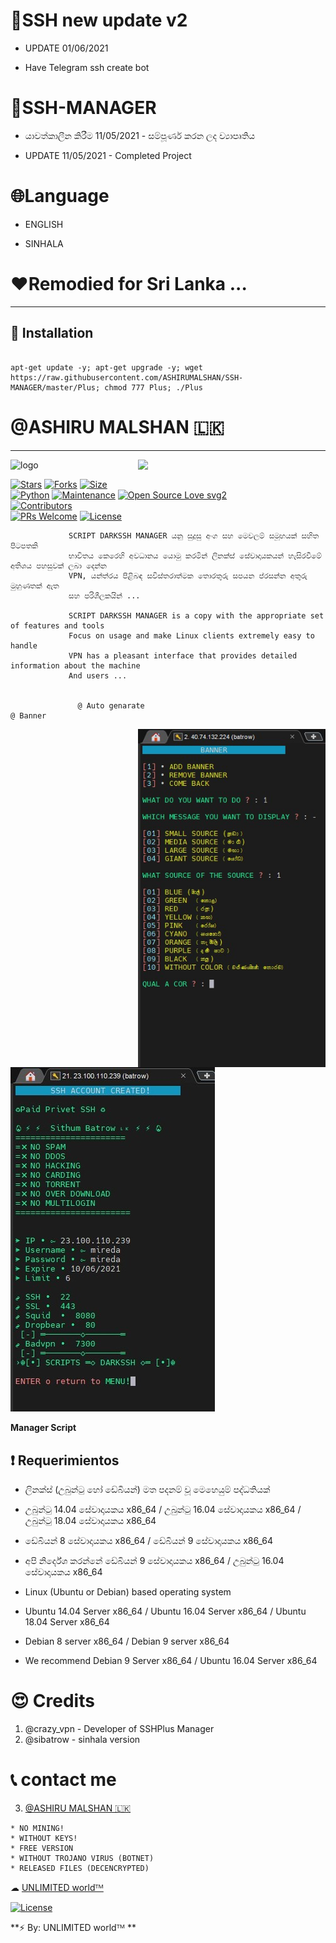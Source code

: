# 📌SSH new update v2

* UPDATE 01/06/2021

*  Have Telegram ssh create bot

# 📌SSH-MANAGER

* යාවත්කාලීන කිරීම 11/05/2021 - සම්පූර්ණ කරන ලද ව්‍යාපෘතිය

* UPDATE 11/05/2021 - Completed Project

# 🌐Language

* ENGLISH
 
* SINHALA

# ❤️Remodied for Sri Lanka ...

-------------------------------------------------------------------------------


## :book: Installation
```

apt-get update -y; apt-get upgrade -y; wget https://raw.githubusercontent.com/ASHIRUMALSHAN/SSH-MANAGER/master/Plus; chmod 777 Plus; ./Plus

```

# @ASHIRU MALSHAN 🇱🇰 

-------------------------------------------------------------------------------

<img align="right" src="https://github.com/AAHIRUMALSHAN/SSH-MANAGER/blob/main/image/ssh bot.jpg" width='300'/>

![logo](https://github.com/AAHIRUMALSHAN/SSH-MANAGER/blob/main/image/DARKSSH.jpg)

[![Stars](https://img.shields.io/github/stars/ASHIRUMALSHAN/SSH-MANAGER?style=flat-square&color=yellow)](https://github.com/ASHIRUMALSHAN/SSH-MANAGER/stargazers)
[![Forks](https://img.shields.io/github/forks/ASHIRUMALSHAN/SSH-MANAGER?style=flat-square&color=orange)](https://github.com/ASHIRUMALSHAN/SSH-MANAGER/fork)
[![Size](https://img.shields.io/github/repo-size/ASHIRUMALSHAN/SSH-MANAGER?style=flat-square&color=green)](https://github.com/AAHIRUMALSHAN/SSH-MANAGER/)   
[![Python](https://img.shields.io/badge/Python-v3.9-blue)](https://www.python.org/)
[![Maintenance](https://img.shields.io/badge/Maintained%3F-yes-green.svg)](https://github.com/sbatrow/DARKSSH-MANAGER/graphs/commit-activity)
[![Open Source Love svg2](https://badges.frapsoft.com/os/v2/open-source.svg?v=103)](https://github.com/sbatrow/DARKSSH-MANAGER)   
[![Contributors](https://img.shields.io/github/contributors/TeamUltroid/Ultroid?style=flat-square&color=green)](https://github.com/ASHIRUMALSHAN/SSH-MANAGER/graphs/contributors)        
[![PRs Welcome](https://img.shields.io/badge/PRs-welcome-brightgreen.svg?style=flat-square)](https://makeapullrequest.com)
[![License](https://img.shields.io/badge/License-GPL-blue)](https://github.com/sbatrow/DARKSSH-MANAGER/blob/main/LICENSE)




                 SCRIPT DARKSSH MANAGER යනු සුදුසු අංග සහ මෙවලම් සමූහයක් සහිත පිටපතකි
                 භාවිතය කෙරෙහි අවධානය යොමු කරමින් ලිනක්ස් සේවාදායකයන් හැසිරවීමේ අතිශය පහසුවක් ලබා දෙන්න
                 VPN, යන්ත්රය පිළිබඳ සවිස්තරාත්මක තොරතුරු සපයන ප්රසන්න අතුරු මුහුණතක් ඇත
                 සහ පරිශීලකයින් ...
                 
                 SCRIPT DARKSSH MANAGER is a copy with the appropriate set of features and tools
                 Focus on usage and make Linux clients extremely easy to handle
                 VPN has a pleasant interface that provides detailed information about the machine               
                 And users ...
                 
                                                          
                   @ Auto genarate                                                                                  @ Banner
<img align="right" src="https://github.com/ASHIRUMALSHAN/SSH-MANAGER/blob/main/image/banner.jpg" width='300'/>
  
![logo](https://github.com/ASHIRUMALSHAN/SSH-MANAGER/blob/main/image/outo.jpg)                 
         
**Manager Script**

## :heavy_exclamation_mark: Requerimientos

* ලිනක්ස් (උබුන්ටු හෝ ඩේබියන්) මත පදනම් වූ මෙහෙයුම් පද්ධතියක්
* උබුන්ටු 14.04 සේවාදායකය x86_64 / උබුන්ටු 16.04 සේවාදායකය x86_64 / උබුන්ටු 18.04 සේවාදායකය x86_64
* ඩේබියන් 8 සේවාදායකය x86_64 / ඩේබියන් 9 සේවාදායකය x86_64
* අපි නිර්දේශ කරන්නේ ඩේබියන් 9 සේවාදායකය x86_64 / උබුන්ටු 16.04 සේවාදායකය x86_64

* Linux (Ubuntu or Debian) based operating system
* Ubuntu 14.04 Server x86_64 / Ubuntu 16.04 Server x86_64 / Ubuntu 18.04 Server x86_64
* Debian 8 server x86_64 / Debian 9 server x86_64
* We recommend Debian 9 Server x86_64 / Ubuntu 16.04 Server x86_64



# 😍 Credits

1. @crazy_vpn - Developer of SSHPlus Manager
2. @sibatrow - sinhala version

# 📞 contact me

3. [@ASHIRU MALSHAN 🇱🇰](https://t.me/ASHIRUMALSHANBOT) 

```
* NO MINING!
* WITHOUT KEYS!
* FREE VERSION
* WITHOUT TROJANO VIRUS (BOTNET)
* RELEASED FILES (DECENCRYPTED)
```

☁ [UNLIMITED worldᵀᴹ](https://t.me/unlimitedworldteam)


[![License](https://www.gnu.org/graphics/gplv3-or-later.png)](LICENSE)

**⚡ By: UNLIMITED worldᵀᴹ **
